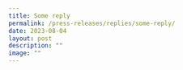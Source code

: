 ```yaml
---
title: Some reply
permalink: /press-releases/replies/some-reply/
date: 2023-08-04
layout: post
description: ""
image: ""
---
```

